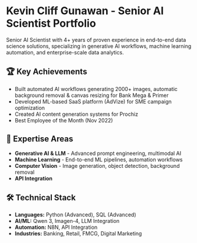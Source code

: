 # Kevin Cliff Gunawan - Senior AI Scientist Portfolio

Senior AI Scientist with 4+ years of proven experience in end-to-end data science solutions, specializing in generative AI workflows, machine learning automation, and enterprise-scale data analytics.

## 🏆 Key Achievements
- Built automated AI workflows generating 2000+ images, automatic background removal & canvas resizing for Bank Mega & Primer
- Developed ML-based SaaS platform (AdVize) for SME campaign optimization  
- Created AI content generation systems for Prochiz
- Best Employee of the Month (Nov 2022)

## 🚀 Expertise Areas
- **Generative AI & LLM** - Advanced prompt engineering, multimodal AI
- **Machine Learning** - End-to-end ML pipelines, automation workflows
- **Computer Vision** - Image generation, object detection, background removal
- **API Integration**

## 🛠️ Technical Stack
- **Languages:** Python (Advanced), SQL (Advanced)
- **AI/ML:** Qwen 3, Imagen-4, LLM Integration
- **Automation:** N8N, API Integration
- **Industries:** Banking, Retail, FMCG, Digital Marketing
